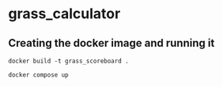 # grass_calculator

## Creating the docker image and running it
    docker build -t grass_scoreboard .

    docker compose up
